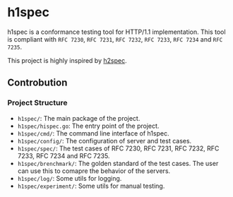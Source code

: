 # h1spec

h1spec is a conformance testing tool for HTTP/1.1 implementation.
This tool is compliant with `RFC 7230`, `RFC 7231`, `RFC 7232`, `RFC 7233`, `RFC 7234` and `RFC 7235`.

This project is highly inspired by [h2spec](https://github.com/summerwind/h2spec).

## Controbution

### Project Structure

- `h1spec/`: The main package of the project.
- `h1spec/hispec.go`: The entry point of the project.
- `h1spec/cmd/`: The command line interface of h1spec.
- `h1spec/config/`: The configuration of server and test cases.
- `h1spec/spec/`: The test cases of RFC 7230, RFC 7231, RFC 7232, RFC 7233, RFC 7234 and RFC 7235.
- `h1spec/brenchmark/`: The golden standard of the test cases. The user can use this to comapre the behavior of the servers.
- `h1spec/log/`: Some utils for logging.
- `h1spec/experiment/`: Some utils for manual testing.
